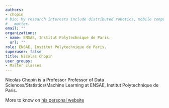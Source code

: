 ```yaml
---
authors:
- chopin
# bio: My research interests include distributed robotics, mobile computing and programmable
#   matter.
email: ""
organizations:
- name: ENSAE, Institut Polytechnique de Paris.
  url: ""
role: ENSAE, Institut Polytechnique de Paris.
superuser: false
title: Nicolas Chopin
user_groups:
- Master classes
---
```


Nicolas Chopin is a Professor Professor of Data Sciences/Statistics/Machine Learning at ENSAE, Institut Polytechnique de Paris.

More to know on [his personal website](https://nchopin.github.io/)